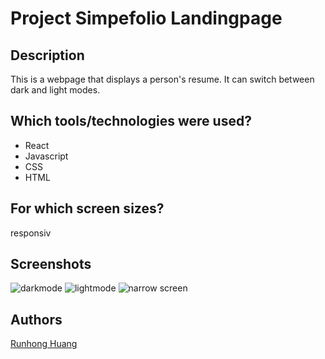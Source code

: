 # Project Simpefolio Landingpage

## Description

This is a webpage that displays a person's resume. It can switch between dark and light modes.

## Which tools/technologies were used?

- React
- Javascript
- CSS
- HTML

## For which screen sizes?

responsiv

## Screenshots

![darkmode]()
![lightmode]()
![narrow screen]()

## Authors

[Runhong Huang](https://github.com/huangrunhong)
